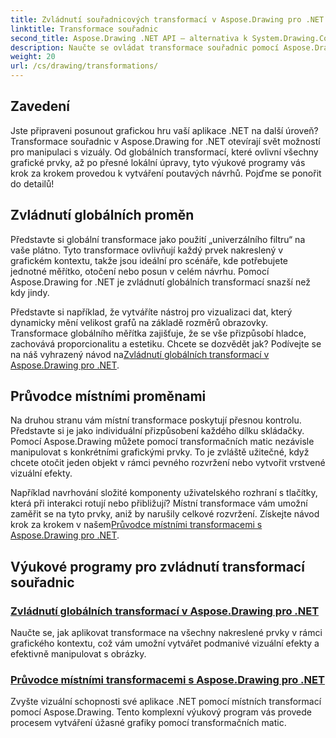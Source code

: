 ```yaml
---
title: Zvládnutí souřadnicových transformací v Aspose.Drawing pro .NET
linktitle: Transformace souřadnic
second_title: Aspose.Drawing .NET API – alternativa k System.Drawing.Common
description: Naučte se ovládat transformace souřadnic pomocí Aspose.Drawing pro .NET. Objevte, jak implementovat globální a místní transformace pro vizuální dokonalost.
weight: 20
url: /cs/drawing/transformations/
---
```

## Zavedení

Jste připraveni posunout grafickou hru vaší aplikace .NET na další úroveň? Transformace souřadnic v Aspose.Drawing for .NET otevírají svět možností pro manipulaci s vizuály. Od globálních transformací, které ovlivní všechny grafické prvky, až po přesné lokální úpravy, tyto výukové programy vás krok za krokem provedou k vytváření poutavých návrhů. Pojďme se ponořit do detailů!

## Zvládnutí globálních proměn

Představte si globální transformace jako použití „univerzálního filtru“ na vaše plátno. Tyto transformace ovlivňují každý prvek nakreslený v grafickém kontextu, takže jsou ideální pro scénáře, kde potřebujete jednotné měřítko, otočení nebo posun v celém návrhu. Pomocí Aspose.Drawing for .NET je zvládnutí globálních transformací snazší než kdy jindy.

Představte si například, že vytváříte nástroj pro vizualizaci dat, který dynamicky mění velikost grafů na základě rozměrů obrazovky. Transformace globálního měřítka zajišťuje, že se vše přizpůsobí hladce, zachovává proporcionalitu a estetiku. Chcete se dozvědět jak? Podívejte se na náš vyhrazený návod na[Zvládnutí globálních transformací v Aspose.Drawing pro .NET](./mastering-global-transformations/).

## Průvodce místními proměnami

Na druhou stranu vám místní transformace poskytují přesnou kontrolu. Představte si je jako individuální přizpůsobení každého dílku skládačky. Pomocí Aspose.Drawing můžete pomocí transformačních matic nezávisle manipulovat s konkrétními grafickými prvky. To je zvláště užitečné, když chcete otočit jeden objekt v rámci pevného rozvržení nebo vytvořit vrstvené vizuální efekty.

 Například navrhování složité komponenty uživatelského rozhraní s tlačítky, která při interakci rotují nebo přibližují? Místní transformace vám umožní zaměřit se na tyto prvky, aniž by narušily celkové rozvržení. Získejte návod krok za krokem v našem[Průvodce místními transformacemi s Aspose.Drawing pro .NET](./guide-to-local-transformation/).

## Výukové programy pro zvládnutí transformací souřadnic
### [Zvládnutí globálních transformací v Aspose.Drawing pro .NET](./mastering-global-transformations/)
Naučte se, jak aplikovat transformace na všechny nakreslené prvky v rámci grafického kontextu, což vám umožní vytvářet podmanivé vizuální efekty a efektivně manipulovat s obrázky.
### [Průvodce místními transformacemi s Aspose.Drawing pro .NET](./guide-to-local-transformation/)
Zvyšte vizuální schopnosti své aplikace .NET pomocí místních transformací pomocí Aspose.Drawing. Tento komplexní výukový program vás provede procesem vytváření úžasné grafiky pomocí transformačních matic.